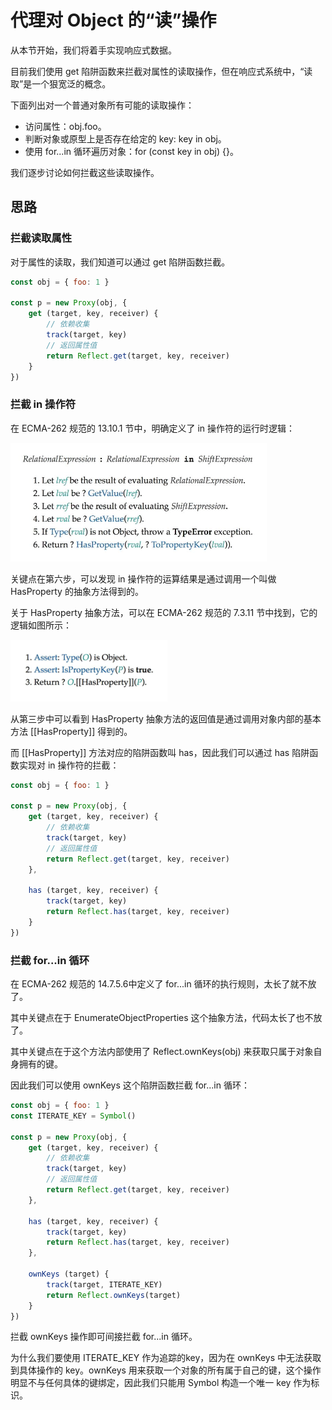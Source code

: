# 代理对 Object 的“读”操作
从本节开始，我们将着手实现响应式数据。

目前我们使用 get 陷阱函数来拦截对属性的读取操作，但在响应式系统中，“读取”是一个狠宽泛的概念。

下面列出对一个普通对象所有可能的读取操作：
* 访问属性：obj.foo。
* 判断对象或原型上是否存在给定的 key: key in obj。
* 使用 for...in 循环遍历对象：for (const key in obj) {}。

我们逐步讨论如何拦截这些读取操作。

## 思路
### 拦截读取属性
对于属性的读取，我们知道可以通过 get 陷阱函数拦截。
```js
const obj = { foo: 1 }

const p = new Proxy(obj, {
    get (target, key, receiver) {
        // 依赖收集
        track(target, key)
        // 返回属性值
        return Reflect.get(target, key, receiver)
    }
})
```

### 拦截 in 操作符
在 ECMA-262 规范的 13.10.1 节中，明确定义了 in 操作符的运行时逻辑：

![](in操作符的运行时逻辑.png)

关键点在第六步，可以发现 in 操作符的运算结果是通过调用一个叫做 HasProperty 的抽象方法得到的。

关于 HasProperty 抽象方法，可以在 ECMA-262 规范的 7.3.11 节中找到，它的逻辑如图所示：

![](HasProperty抽象方法.png)

从第三步中可以看到 HasProperty 抽象方法的返回值是通过调用对象内部的基本方法 [[HasProperty]] 得到的。

而 [[HasProperty]] 方法对应的陷阱函数叫 has，因此我们可以通过 has 陷阱函数实现对 in 操作符的拦截：
```js
const obj = { foo: 1 }

const p = new Proxy(obj, {
    get (target, key, receiver) {
        // 依赖收集
        track(target, key)
        // 返回属性值
        return Reflect.get(target, key, receiver)
    },

    has (target, key, receiver) {
        track(target, key)
        return Reflect.has(target, key, receiver)
    }
})
```

### 拦截 for...in 循环
在 ECMA-262 规范的 14.7.5.6中定义了 for...in 循环的执行规则，太长了就不放了。

其中关键点在于 EnumerateObjectProperties 这个抽象方法，代码太长了也不放了。

其中关键点在于这个方法内部使用了 Reflect.ownKeys(obj) 来获取只属于对象自身拥有的键。

因此我们可以使用 ownKeys 这个陷阱函数拦截 for...in 循环：
```js
const obj = { foo: 1 }
const ITERATE_KEY = Symbol()

const p = new Proxy(obj, {
    get (target, key, receiver) {
        // 依赖收集
        track(target, key)
        // 返回属性值
        return Reflect.get(target, key, receiver)
    },

    has (target, key, receiver) {
        track(target, key)
        return Reflect.has(target, key, receiver)
    },

    ownKeys (target) {
        track(target, ITERATE_KEY)
        return Reflect.ownKeys(target)
    }
})
```
拦截 ownKeys 操作即可间接拦截 for...in 循环。

为什么我们要使用 ITERATE_KEY 作为追踪的key，因为在 ownKeys 中无法获取到具体操作的 key。ownKeys 用来获取一个对象的所有属于自己的键，这个操作明显不与任何具体的键绑定，因此我们只能用 Symbol 构造一个唯一 key 作为标识。